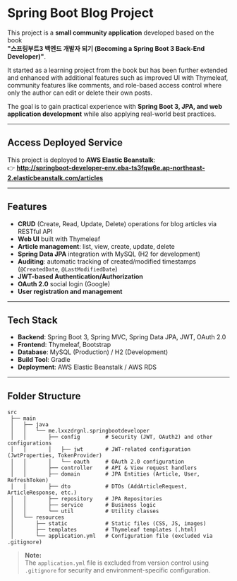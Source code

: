 # Spring Boot Blog Project

This project is a **small community application** developed based on the book  
**"스프링부트3 백엔드 개발자 되기 (Becoming a Spring Boot 3 Back-End Developer)"**.  

It started as a learning project from the book but has been further extended and enhanced with additional features such as improved UI with Thymeleaf, community features like comments, and role-based access control where only the author can edit or delete their own posts.

The goal is to gain practical experience with **Spring Boot 3, JPA, and web application development** while also applying real-world best practices.

---

## Access Deployed Service
This project is deployed to **AWS Elastic Beanstalk**:  
👉 **http://springboot-developer-env.eba-ts3fqw6e.ap-northeast-2.elasticbeanstalk.com/articles**

---

## Features

- **CRUD** (Create, Read, Update, Delete) operations for blog articles via RESTful API
- **Web UI** built with Thymeleaf
- **Article management**: list, view, create, update, delete
- **Spring Data JPA** integration with MySQL (H2 for development)
- **Auditing**: automatic tracking of created/modified timestamps (`@CreatedDate`, `@LastModifiedDate`)
- **JWT-based Authentication/Authorization**
- **OAuth 2.0** social login (Google)
- **User registration and management**

---

## Tech Stack

- **Backend**: Spring Boot 3, Spring MVC, Spring Data JPA, JWT, OAuth 2.0  
- **Frontend**: Thymeleaf, Bootstrap  
- **Database**: MySQL (Production) / H2 (Development)  
- **Build Tool**: Gradle  
- **Deployment**: AWS Elastic Beanstalk  / AWS RDS

---

## Folder Structure
```
src
 ├── main
 │   ├── java
 │   │   └── me.lxxzdrgnl.springbootdeveloper
 │   │       ├── config        # Security (JWT, OAuth2) and other configurations
 │   │       │   ├── jwt       # JWT-related configuration (JwtProperties, TokenProvider)
 │   │       │   └── oauth     # OAuth 2.0 configuration
 │   │       ├── controller    # API & View request handlers
 │   │       ├── domain        # JPA Entities (Article, User, RefreshToken)
 │   │       ├── dto           # DTOs (AddArticleRequest, ArticleResponse, etc.)
 │   │       ├── repository    # JPA Repositories
 │   │       ├── service       # Business logic
 │   │       └── util          # Utility classes
 │   └── resources
 │       ├── static            # Static files (CSS, JS, images)
 │       ├── templates         # Thymeleaf templates (.html)
 │       └── application.yml   # Configuration file (excluded via .gitignore)
```

> **Note:**  
> The `application.yml` file is excluded from version control using `.gitignore` for security and environment-specific configuration.